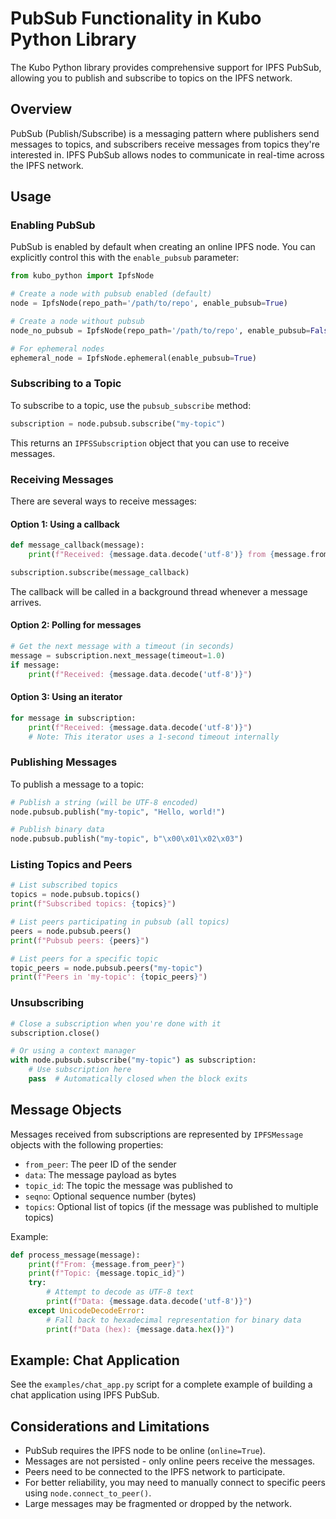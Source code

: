 # PubSub Functionality in Kubo Python Library

The Kubo Python library provides comprehensive support for IPFS PubSub, allowing you to publish and subscribe to topics on the IPFS network.

## Overview

PubSub (Publish/Subscribe) is a messaging pattern where publishers send messages to topics, and subscribers receive messages from topics they're interested in. IPFS PubSub allows nodes to communicate in real-time across the IPFS network.

## Usage

### Enabling PubSub

PubSub is enabled by default when creating an online IPFS node. You can explicitly control this with the `enable_pubsub` parameter:

```python
from kubo_python import IpfsNode

# Create a node with pubsub enabled (default)
node = IpfsNode(repo_path='/path/to/repo', enable_pubsub=True)

# Create a node without pubsub
node_no_pubsub = IpfsNode(repo_path='/path/to/repo', enable_pubsub=False)

# For ephemeral nodes
ephemeral_node = IpfsNode.ephemeral(enable_pubsub=True)
```

### Subscribing to a Topic

To subscribe to a topic, use the `pubsub_subscribe` method:

```python
subscription = node.pubsub.subscribe("my-topic")
```

This returns an `IPFSSubscription` object that you can use to receive messages.

### Receiving Messages

There are several ways to receive messages:

#### Option 1: Using a callback

```python
def message_callback(message):
    print(f"Received: {message.data.decode('utf-8')} from {message.from_peer}")

subscription.subscribe(message_callback)
```

The callback will be called in a background thread whenever a message arrives.

#### Option 2: Polling for messages

```python
# Get the next message with a timeout (in seconds)
message = subscription.next_message(timeout=1.0)
if message:
    print(f"Received: {message.data.decode('utf-8')}")
```

#### Option 3: Using an iterator

```python
for message in subscription:
    print(f"Received: {message.data.decode('utf-8')}")
    # Note: This iterator uses a 1-second timeout internally
```

### Publishing Messages

To publish a message to a topic:

```python
# Publish a string (will be UTF-8 encoded)
node.pubsub.publish("my-topic", "Hello, world!")

# Publish binary data
node.pubsub.publish("my-topic", b"\x00\x01\x02\x03")
```

### Listing Topics and Peers

```python
# List subscribed topics
topics = node.pubsub.topics()
print(f"Subscribed topics: {topics}")

# List peers participating in pubsub (all topics)
peers = node.pubsub.peers()
print(f"Pubsub peers: {peers}")

# List peers for a specific topic
topic_peers = node.pubsub.peers("my-topic")
print(f"Peers in 'my-topic': {topic_peers}")
```

### Unsubscribing

```python
# Close a subscription when you're done with it
subscription.close()

# Or using a context manager
with node.pubsub.subscribe("my-topic") as subscription:
    # Use subscription here
    pass  # Automatically closed when the block exits
```

## Message Objects

Messages received from subscriptions are represented by `IPFSMessage` objects with the following properties:

- `from_peer`: The peer ID of the sender
- `data`: The message payload as bytes
- `topic_id`: The topic the message was published to
- `seqno`: Optional sequence number (bytes)
- `topics`: Optional list of topics (if the message was published to multiple topics)

Example:

```python
def process_message(message):
    print(f"From: {message.from_peer}")
    print(f"Topic: {message.topic_id}")
    try:
        # Attempt to decode as UTF-8 text
        print(f"Data: {message.data.decode('utf-8')}")
    except UnicodeDecodeError:
        # Fall back to hexadecimal representation for binary data
        print(f"Data (hex): {message.data.hex()}")
```

## Example: Chat Application

See the `examples/chat_app.py` script for a complete example of building a chat application using IPFS PubSub.

## Considerations and Limitations

- PubSub requires the IPFS node to be online (`online=True`).
- Messages are not persisted - only online peers receive the messages.
- Peers need to be connected to the IPFS network to participate.
- For better reliability, you may need to manually connect to specific peers using `node.connect_to_peer()`.
- Large messages may be fragmented or dropped by the network.